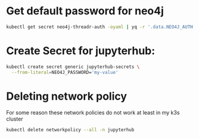 # Get default password for neo4j

```bash
kubectl get secret neo4j-threadr-auth -oyaml | yq -r '.data.NEO4J_AUTH' | base64 -d
```

# Create Secret for jupyterhub:

```bash
kubectl create secret generic jupyterhub-secrets \
  --from-literal=NEO4J_PASSWORD='my-value'
```

# Deleting network policy

For some reason these network policies do not work at least in my k3s cluster

```bash
kubectl delete networkpolicy --all -n jupyterhub
```

